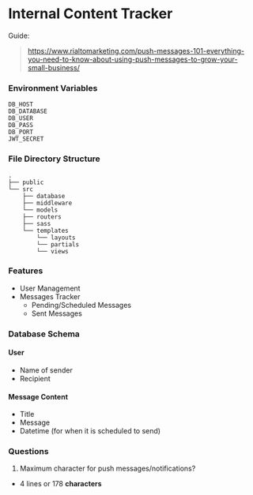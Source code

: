 # Internal Content Tracker
Guide:
> https://www.rialtomarketing.com/push-messages-101-everything-you-need-to-know-about-using-push-messages-to-grow-your-small-business/ 

### Environment Variables

```
DB_HOST
DB_DATABASE
DB_USER
DB_PASS
DB_PORT
JWT_SECRET
```

### File Directory Structure

```
.
├── public
└── src
    ├── database
    ├── middleware
    └── models
    ├── routers
    ├── sass
    └── templates
        └── layouts
        └── partials
        └── views
```

### Features
- User Management
- Messages Tracker 
  - Pending/Scheduled Messages
  - Sent Messages

### Database Schema

#### User 
- Name of sender
- Recipient

#### Message Content
- Title
- Message
- Datetime (for when it is scheduled to send)

### Questions
1. Maximum character for push messages/notifications?
  - 4 lines or 178 **characters**
